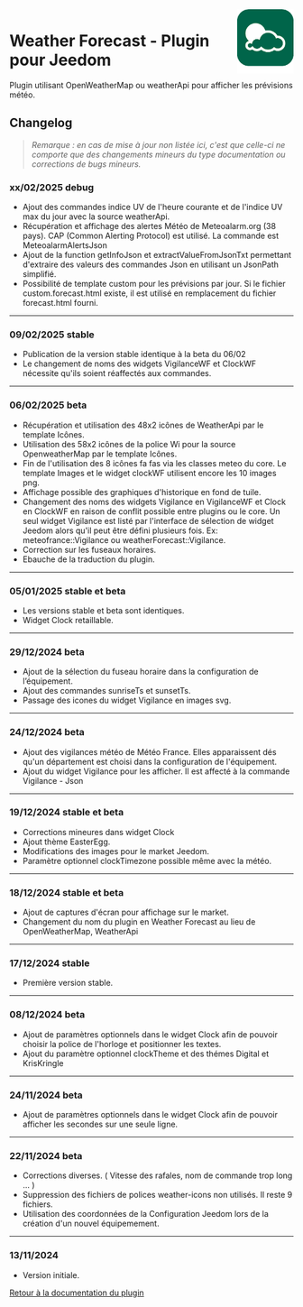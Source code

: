 <img align="right" src="../images/weatherForecast_icon.png" width="100">

#  Weather Forecast - Plugin pour Jeedom

Plugin utilisant OpenWeatherMap ou weatherApi pour afficher les prévisions météo.

## Changelog

>*Remarque : en cas de mise à jour non listée ici, c'est que celle-ci ne comporte que des changements mineurs du type documentation ou corrections de bugs mineurs.*

### xx/02/2025 debug
- Ajout des commandes indice UV de l'heure courante et de l'indice UV max du jour avec la source weatherApi.
- Récupération et affichage des alertes Météo de Meteoalarm.org (38 pays). CAP (Common Alerting Protocol) est utilisé. La commande est MeteoalarmAlertsJson
- Ajout de la function getInfoJson et extractValueFromJsonTxt permettant d'extraire des valeurs des commandes Json en utilisant un JsonPath simplifié.
- Possibilité de template custom pour les prévisions par jour. Si le fichier custom.forecast.html existe, il est utilisé en remplacement du fichier forecast.html fourni.

***
### 09/02/2025 stable
- Publication de la version stable identique à la beta du 06/02
- Le changement de noms des widgets VigilanceWF et ClockWF nécessite qu'ils soient réaffectés aux commandes.
  
***
### 06/02/2025 beta
- Récupération et utilisation des 48x2 icônes de WeatherApi par le template Icônes.
- Utilisation des 58x2 icônes de la police Wi pour la source OpenweatherMap par le template Icônes.
- Fin de l'utilisation des 8 icônes fa fas via les classes meteo du core. Le template Images et le widget clockWF utilisent encore les 10 images png.
- Affichage possible des graphiques d'historique en fond de tuile.
- Changement des noms des widgets Vigilance en VigilanceWF et Clock en ClockWF en raison de conflit possible entre plugins ou le core. Un seul widget Vigilance est listé par l'interface de sélection de widget Jeedom alors qu'il peut être défini plusieurs fois. Ex: meteofrance::Vigilance ou weatherForecast::Vigilance.
- Correction sur les fuseaux horaires.
- Ebauche de la traduction du plugin.
***
### 05/01/2025 stable et beta
- Les versions stable et beta sont identiques.
- Widget Clock retaillable.
 ***
### 29/12/2024 beta
- Ajout de la sélection du fuseau horaire dans la configuration de l’équipement.
- Ajout des commandes sunriseTs et sunsetTs.
- Passage des icones du widget Vigilance en images svg.
***
### 24/12/2024 beta
- Ajout des vigilances météo de Météo France. Elles apparaissent dés qu'un département est choisi dans la configuration de l'équipement.
- Ajout du widget Vigilance pour les afficher. Il est affecté à la commande Vigilance - Json
***
### 19/12/2024 stable et beta
- Corrections mineures dans widget Clock
- Ajout thème EasterEgg.
- Modifications des images pour le market Jeedom.
- Paramètre optionnel clockTimezone possible même avec la météo.
***
### 18/12/2024 stable et beta
- Ajout de captures d'écran pour affichage sur le market.
- Changement du nom du plugin en Weather Forecast au lieu de OpenWeatherMap, WeatherApi
***  
### 17/12/2024 stable
- Première version stable.
***
### 08/12/2024 beta
- Ajout de paramètres optionnels dans le widget Clock afin de pouvoir choisir la police de l'horloge et positionner les textes.
- Ajout du paramètre optionnel clockTheme et des thémes Digital et KrisKringle
*** 
### 24/11/2024 beta
- Ajout de paramètres optionnels dans le widget Clock afin de pouvoir afficher les secondes sur une seule ligne.
***
### 22/11/2024 beta
- Corrections diverses. ( Vitesse des rafales, nom de commande trop long ... )
- Suppression des fichiers de polices weather-icons non utilisés. Il reste 9 fichiers. 
- Utilisation des coordonnées de la Configuration Jeedom lors de la création d'un nouvel équipemement.
***
### 13/11/2024
- Version initiale.

[Retour à la documentation du plugin](index.md)
